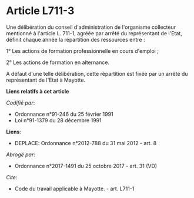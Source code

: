 # Article L711-3

Une délibération du conseil d'administration de l'organisme collecteur mentionné à l'article L. 711-1, agréée par arrêté du
représentant de l'Etat, définit chaque année la répartition des ressources entre :

1° Les actions de formation professionnelle en cours d'emploi ;

2° Les actions de formation en alternance.

A défaut d'une telle délibération, cette répartition est fixée par un arrêté du représentant de l'Etat à Mayotte.

**Liens relatifs à cet article**

_Codifié par_:

  - Ordonnance n°91-246 du 25 février 1991
  - Loi n°91-1379 du 28 décembre 1991

**Liens**:

  - DEPLACE: Ordonnance n°2012-788 du 31 mai 2012 - art. 8

_Abrogé par_:

  - Ordonnance n°2017-1491 du 25 octobre 2017 - art. 31 (VD)

_Cite_:

  - Code du travail applicable à Mayotte. - art. L711-1
